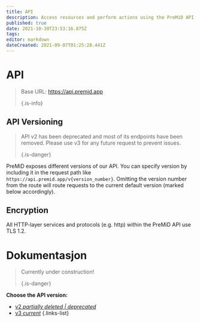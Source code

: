 ```yaml
---
title: API
description: Access resources and perform actions using the PreMiD API
published: true
date: 2021-10-30T23:53:16.875Z
tags:
editor: markdown
dateCreated: 2021-09-07T01:25:28.441Z
---
```


# API

> Base URL: https://api.premid.app 
> 
> {.is-info}

## API Versioning
> API v2 has been deprecated and most of its endpoints have been removed. Please use v3 for any future request to prevent issues. 
> 
> {.is-danger}

PreMiD exposes different versions of our API. You can specify version by including it in the request path like `https://api.premid.app/v{version_number}`. Omitting the version number from the route will route requests to the current default version (marked below accordingly).

## Encryption

All HTTP-layer services and protocols (e.g. http) within the PreMiD API use TLS 1.2.

# Dokumentasjon
> Currently under construction! 
> 
> {.is-danger}

**Choose the API version:**
- [v2 *partially deleted | deprecated*](/dev/api/v2)
- [v3 *current*](/dev/api/v3)
{.links-list}